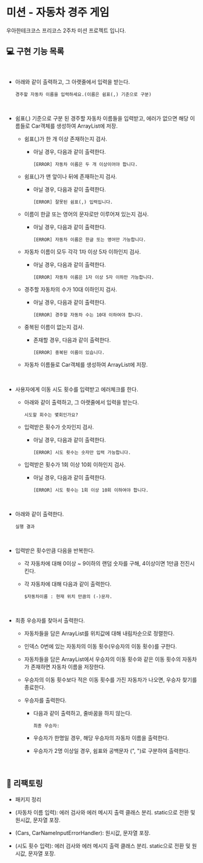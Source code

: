 # 미션 - 자동차 경주 게임

우아한테크코스 프리코스 2주차 미션 프로젝트 입니다.

## 💻 구현 기능 목록

<br>

- 아래와 같이 출력하고, 그 아랫줄에서 입력을 받는다.
  ```
  경주할 자동차 이름을 입력하세요.(이름은 쉼표(,) 기준으로 구분)
  ```
    <br>
- 쉼표(,) 기준으로 구분 된 경주할 자동차 이름들을 입력받고, 
  에러가 없으면 해당 이름들로 Car객체를 생성하여 ArrayList에 저장.
  
  - 쉼표(,)가 한 개 이상 존재하는지 검사.
    
    - 아닐 경우, 다음과 같이 출력한다.
      
      ```
      [ERROR] 자동차 이름은 두 개 이상이어야 합니다.
      ```
      
  - 쉼표(,)가 맨 앞이나 뒤에 존재하는지 검사.
       
    - 아닐 경우, 다음과 같이 출력한다.
         
      ```
      [ERROR] 잘못된 쉼표(,) 입력입니다.
      ```   

  - 이름이 한글 또는 영어의 문자로만 이루어져 있는지 검사.
  
    - 아닐 경우, 다음과 같이 출력한다.
    
      ```
      [ERROR] 자동차 이름은 한글 또는 영어만 가능합니다.
      ```
      
  - 자동차 이름이 모두 각각 1자 이상 5자 이하인지 검사.
  
    - 아닐 경우, 다음과 같이 출력한다.
    
      ```
      [ERROR] 자동차 이름은 1자 이상 5자 이하만 가능합니다.
      ```
      
  - 경주할 자동차의 수가 10대 이하인지 검사.
    
    - 아닐 경우, 다음과 같이 출력한다.
        
      ```
      [ERROR] 경주할 자동차 수는 10대 이하여야 합니다.
      ```
      
  - 중복된 이름이 없는지 검사.
  
    - 존재할 경우, 다음과 같이 출력한다.
    
      ```
      [ERROR] 중복된 이름이 있습니다.
      ```
      
  - 자동차 이름들로 Car객체를 생성하여 ArrayList에 저장.

<br>

- 사용자에게 이동 시도 횟수를 입력받고 에러체크를 한다.

  - 아래와 같이 출력하고, 그 아랫줄에서 입력을 받는다.
    ```
    시도할 회수는 몇회인가요?
    ```

  - 입력받은 횟수가 숫자인지 검사.
  
    - 아닐 경우, 다음과 같이 출력한다.
    
      ```
      [ERROR] 시도 횟수는 숫자만 입력 가능합니다.
      ```
    
  - 입력받은 횟수가 1회 이상 10회 이하인지 검사.
  
    - 아닐 경우, 다음과 같이 출력한다.
    
      ```
      [ERROR] 시도 횟수는 1회 이상 10회 이하여야 합니다.
      ```

<br>

- 아래와 같이 출력한다.

  ```
  실행 결과
  ```
  
<br>
      
- 입력받은 횟수만큼 다음을 반복한다.

  - 각 자동차에 대해 0이상 ~ 9이하의 랜덤 숫자를 구해, 4이상이면 1만큼 전진시킨다.
  
  - 각 자동차에 대해 다음과 같이 출력한다.
    ```
    $자동차이름 : 현재 위치 만큼의 (-)문자.
    ```

<br>

- 최종 우승자를 찾아서 출력한다.

  - 자동차들을 담은 ArrayList를 위치값에 대해 내림차순으로 정렬한다.
  
  - 인덱스 0번에 있는 자동차의 이동 횟수(우승자의 이동 횟수)를 구한다.
  
  - 자동차들을 담은 ArrayList에서 우승자의 이동 횟수와 같은 이동 횟수의 자동차가 존재하면 자동차 이름을 저장한다.
  
  - 우승자의 이동 횟수보다 적은 이동 횟수를 가진 자동차가 나오면, 우승자 찾기를 종료한다.
  
  - 우승자를 출력한다.

    - 다음과 같이 출력하고, 줄바꿈을 하지 않는다.
    
      ```
      최종 우승자: 
      ``` 
    
    - 우승자가 한명일 경우, 해당 우승자의 자동차 이름을 출력한다.

    - 우승자가 2명 이상일 경우, 쉼표와 공백문자 (", ")로 구분하여 출력한다.
  
<br> 


## 🔧 리팩토링

- 패키지 정리

- (자동차 이름 입력): 에러 검사와 에러 메시지 출력 클래스 분리. static으로 전환 및 원시값, 문자열 포장.

- (Cars, CarNameInputErrorHandler): 원시값, 문자열 포장.

- (시도 횟수 입력): 에러 검사와 에러 메시지 출력 클래스 분리. static으로 전환 및 원시값, 문자열 포장.